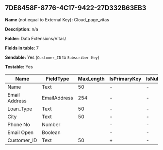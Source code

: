 ## 7DE8458F-8776-4C17-9422-27D332B63EB3

**Name** (not equal to External Key)**:** Cloud_page_vitas

**Description:** n/a

**Folder:** Data Extensions/Vitas/

**Fields in table:** 7

**Sendable:** Yes (`Customer_ID` to `Subscriber Key`)

**Testable:** Yes

| Name | FieldType | MaxLength | IsPrimaryKey | IsNullable | DefaultValue |
| --- | --- | --- | --- | --- | --- |
| Name | Text | 50 | - | - |  |
| Email Address | EmailAddress | 254 | - | - |  |
| Loan_Type | Text | 50 | - | - | Business |
| City | Text | 50 | - | - |  |
| Phone No | Number |  | - | - |  |
| Email Open | Boolean |  | - | - | False |
| Customer_ID | Text | 50 | + | - |  |
